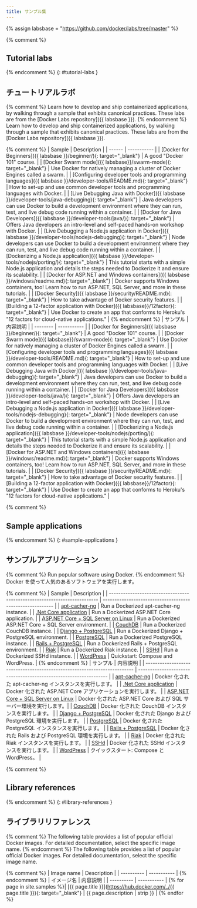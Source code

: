 ```yaml
---
title: サンプル集
---
```


{% assign labsbase = "https://github.com/docker/labs/tree/master" %}

{% comment %}
## Tutorial labs
{% endcomment %}
{: #tutorial-labs }
## チュートリアルラボ

{% comment %}
Learn how to develop and ship containerized applications, by walking through a
sample that exhibits canonical practices. These labs are from the [Docker Labs
repository]({{ labsbase }}).
{% endcomment %}
Learn how to develop and ship containerized applications, by walking through a
sample that exhibits canonical practices. These labs are from the [Docker Labs
repository]({{ labsbase }}).

{% comment %}
| Sample | Description |
| ------ | ----------- |
| [Docker for Beginners]({{ labsbase }}/beginner/){: target="_blank"} | A good "Docker 101" course. |
| [Docker Swarm mode]({{ labsbase}}/swarm-mode){: target="_blank"} | Use Docker for natively managing a cluster of Docker Engines called a swarm. |
| [Configuring developer tools and programming languages]({{ labsbase }}/developer-tools/README.md){: target="_blank"} | How to set-up and use common developer tools and programming languages with Docker. |
| [Live Debugging Java with Docker]({{ labsbase }}/developer-tools/java-debugging){: target="_blank"} | Java developers can use Docker to build a development environment where they can run, test, and live debug code running within a container. |
| [Docker for Java Developers]({{ labsbase }}/developer-tools/java/){: target="_blank"} | Offers Java developers an intro-level and self-paced hands-on workshop with Docker. |
| [Live Debugging a Node.js application in Docker]({{ labsbase }}/developer-tools/nodejs-debugging){: target="_blank"} | Node developers can use Docker to build a development environment where they can run, test, and live debug code running within a container. |
| [Dockerizing a Node.js application]({{ labsbase }}/developer-tools/nodejs/porting/){: target="_blank"} | This tutorial starts with a simple Node.js application and details the steps needed to Dockerize it and ensure its scalability. |
| [Docker for ASP.NET and Windows containers]({{ labsbase }}/windows/readme.md){: target="_blank"} | Docker supports Windows containers, too! Learn how to run ASP.NET, SQL Server, and more in these tutorials. |
| [Docker Security]({{ labsbase }}/security/README.md){: target="_blank"} | How to take advantage of Docker security features. |
| [Building a 12-factor application with Docker]({{ labsbase}}/12factor){: target="_blank"} | Use Docker to create an app that conforms to Heroku's "12 factors for cloud-native applications." |
{% endcomment %}
| サンプル | 内容説明    |
| -------- | ----------- |
| [Docker for Beginners]({{ labsbase }}/beginner/){: target="_blank"} | A good "Docker 101" course. |
| [Docker Swarm mode]({{ labsbase}}/swarm-mode){: target="_blank"} | Use Docker for natively managing a cluster of Docker Engines called a swarm. |
| [Configuring developer tools and programming languages]({{ labsbase }}/developer-tools/README.md){: target="_blank"} | How to set-up and use common developer tools and programming languages with Docker. |
| [Live Debugging Java with Docker]({{ labsbase }}/developer-tools/java-debugging){: target="_blank"} | Java developers can use Docker to build a development environment where they can run, test, and live debug code running within a container. |
| [Docker for Java Developers]({{ labsbase }}/developer-tools/java/){: target="_blank"} | Offers Java developers an intro-level and self-paced hands-on workshop with Docker. |
| [Live Debugging a Node.js application in Docker]({{ labsbase }}/developer-tools/nodejs-debugging){: target="_blank"} | Node developers can use Docker to build a development environment where they can run, test, and live debug code running within a container. |
| [Dockerizing a Node.js application]({{ labsbase }}/developer-tools/nodejs/porting/){: target="_blank"} | This tutorial starts with a simple Node.js application and details the steps needed to Dockerize it and ensure its scalability. |
| [Docker for ASP.NET and Windows containers]({{ labsbase }}/windows/readme.md){: target="_blank"} | Docker supports Windows containers, too! Learn how to run ASP.NET, SQL Server, and more in these tutorials. |
| [Docker Security]({{ labsbase }}/security/README.md){: target="_blank"} | How to take advantage of Docker security features. |
| [Building a 12-factor application with Docker]({{ labsbase}}/12factor){: target="_blank"} | Use Docker to create an app that conforms to Heroku's "12 factors for cloud-native applications." |

{% comment %}
## Sample applications
{% endcomment %}
{: #sample-applications }
## サンプルアプリケーション

{% comment %}
Run popular software using Docker.
{% endcomment %}
Docker を使って人気のあるソフトウェアを実行します。

{% comment %}
| Sample                                                                    | Description                                               |
| ------------------------------------------------------------------------- | --------------------------------------------------------- |
| [apt-cacher-ng](../engine/examples/apt-cacher-ng.md)                      | Run a Dockerized apt-cacher-ng instance.                  |
| [.Net Core application](../engine/examples/dotnetcore.md)                 | Run a Dockerized ASP.NET Core application.                |
| [ASP.NET Core + SQL Server on Linux](../compose/aspnet-mssql-compose.md)  | Run a Dockerized ASP.NET Core + SQL Server environment.   |
| [CouchDB](../engine/examples/couchdb_data_volumes.md)                     | Run a Dockerized CouchDB instance.                        |
| [Django + PostgreSQL](../compose/django.md)                               | Run a Dockerized Django + PostgreSQL environment.         |
| [PostgreSQL](../engine/examples/postgresql_service.md)                    | Run a Dockerized PostgreSQL instance.                     |
| [Rails + PostgreSQL](../compose/rails.md)                                 | Run a Dockerized Rails + PostgreSQL environment.          |
| [Riak](../engine/examples/running_riak_service.md)                        | Run a Dockerized Riak instance.                           |
| [SSHd](../engine/examples/running_ssh_service.md)                         | Run a Dockerized SSHd instance.                           |
| [WordPress](../compose/wordpress.md)                                      | Quickstart: Compose and WordPress.                        |
{% endcomment %}
| サンプル                                                                  | 内容説明                                                          |
| ------------------------------------------------------------------------- | ----------------------------------------------------------------- |
| [apt-cacher-ng](/engine/examples/apt-cacher-ng/)                          | Docker 化された apt-cacher-ng インスタンスを実行します。          |
| [.Net Core application](/engine/examples/dotnetcore/)                     | Docker 化された ASP.NET Core アプリケーションを実行します。       |
| [ASP.NET Core + SQL Server on Linux](/compose/aspnet-mssql-compose/)      | Docker 化された ASP.NET Core および SQL サーバー環境を実行します。|
| [CouchDB](/engine/examples/couchdb_data_volumes/)                         | Docker 化された CouchDB インスタンスを実行します。                |
| [Django + PostgreSQL](/compose/django/)                                   | Docker 化された Django および PostgreSQL 環境を実行します。       |
| [PostgreSQL](/engine/examples/postgresql_service/)                        | Docker 化された PostgreSQL インスタンスを実行します。             |
| [Rails + PostgreSQL](/compose/rails/)                                     | Docker 化された Rails および PostgreSQL 環境を実行します。        |
| [Riak](/engine/examples/running_riak_service/)                            | Docker 化された Riak インスタンスを実行します。                   |
| [SSHd](/engine/examples/running_ssh_service/)                             | Docker 化された SSHd インスタンスを実行します。                   |
| [WordPress](../compose/wordpress.md)                                      | クイックスタート: Compose と WordPress。                          |

{% comment %}
## Library references
{% endcomment %}
{: #library-references }
## ライブラリリファレンス

{% comment %}
The following table provides a list of popular official Docker images. For detailed documentation, select the specific image name.
{% endcomment %}
The following table provides a list of popular official Docker images. For detailed documentation, select the specific image name.

{% comment %}
| Image name | Description |
| ---------- | ----------- |
{% endcomment %}
| イメージ名 | 内容説明    |
| ---------- | ----------- |
{% for page in site.samples %}| [{{ page.title }}](https://hub.docker.com/_/{{ page.title }}){: target="_blank"} | {{ page.description | strip }} |
{% endfor %}
